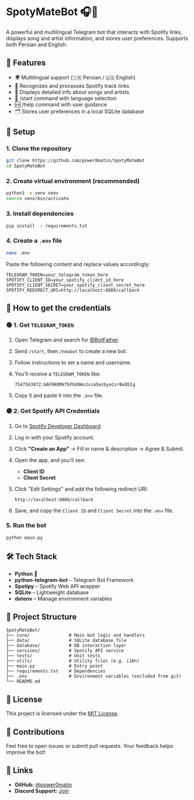 # SpotyMateBot 🎧🤖

A powerful and multilingual Telegram bot that interacts with Spotify links, displays song and artist information, and stores user preferences. Supports both Persian and English.

## 🌟 Features

- 🌍 Multilingual support (🇮🇷 Persian / 🇺🇸 English)
- 🔗 Recognizes and processes Spotify track links
- 🎵 Displays detailed info about songs and artists
- 💬 /start command with language selection
- 🆘 /help command with user guidance
- 🗂️ Stores user preferences in a local SQLite database


## 🚀 Setup

### 1. Clone the repository

```bash
git clone https://github.com/power0matin/SpotyMateBot
cd SpotyMateBot
````


### 2. Create virtual environment (recommended)

```bash
python3 -m venv venv
source venv/bin/activate
```


### 3. Install dependencies

```bash
pip install -r requirements.txt
```


### 4. Create a `.env` file

```bash
nano .env
```

Paste the following content and replace values accordingly:

```env
TELEGRAM_TOKEN=your_telegram_token_here
SPOTIFY_CLIENT_ID=your_spotify_client_id_here
SPOTIFY_CLIENT_SECRET=your_spotify_client_secret_here
SPOTIFY_REDIRECT_URI=http://localhost:8888/callback
```


## 🔑 How to get the credentials

### 🟢 1. Get `TELEGRAM_TOKEN`

1. Open Telegram and search for [@BotFather](https://t.me/BotFather).
2. Send `/start`, then `/newbot` to create a new bot.
3. Follow instructions to set a name and username.
4. You'll receive a `TELEGRAM_TOKEN` like:

   ```
   7547563872:AAFDK0MkTbPGU9WsJxim5ezbyeCzrBxQ5Ig
   ```
5. Copy it and paste it into the `.env` file.


### 🟣 2. Get Spotify API Credentials

1. Go to [Spotify Developer Dashboard](https://developer.spotify.com/dashboard/applications).
2. Log in with your Spotify account.
3. Click **"Create an App"** → Fill in name & description → Agree & Submit.
4. Open the app, and you'll see:

   * **Client ID**
   * **Client Secret**
5. Click "Edit Settings" and add the following redirect URI:

   ```
   http://localhost:8888/callback
   ```
6. Save, and copy the `Client ID` and `Client Secret` into the `.env` file.


### 5. Run the bot

```bash
python main.py
```

## 🛠 Tech Stack

* **Python** 🐍
* **python-telegram-bot** – Telegram Bot Framework
* **Spotipy** – Spotify Web API wrapper
* **SQLite** – Lightweight database
* **dotenv** – Manage environment variables


## 📁 Project Structure

```
SpotyMateBot/
├── core/               # Main bot logic and handlers
├── data/               # SQLite database file
├── database/           # DB interaction layer
├── services/           # Spotify API service
├── tests/              # Unit tests
├── utils/              # Utility files (e.g. i18n)
├── main.py             # Entry point
├── requirements.txt    # Dependencies
├── .env                # Environment variables (excluded from git)
└── README.md
```


## 📜 License

This project is licensed under the [MIT License](LICENSE).


## 🙌 Contributions

Feel free to open issues or submit pull requests. Your feedback helps improve the bot!


## 🔗 Links

* **GitHub:** [@power0matin](https://github.com/power0matin)
* **Discord Support:** [Join](https://discord.com/invite/bkApFpXyQh)
